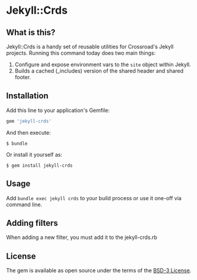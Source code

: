 # Jekyll::Crds

## What is this?

Jekyll::Crds is a handy set of reusable utilities for Crossroad's Jekyll projects. Running this command today does two main things:

1. Configure and expose environment vars to the `site` object within Jekyll.
2. Builds a cached (\_includes) version of the shared header and shared footer.

## Installation

Add this line to your application's Gemfile:

```ruby
gem 'jekyll-crds'
```

And then execute:

    $ bundle

Or install it yourself as:

    $ gem install jekyll-crds

## Usage

Add `bundle exec jekyll crds` to your build process or use it one-off via command line.

## Adding filters

When adding a new filter, you must add it to the jekyll-crds.rb

## License

The gem is available as open source under the terms of the [BSD-3 License](https://opensource.org/licenses/BSD-3-Clause).
